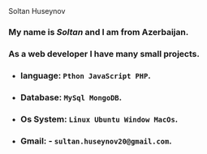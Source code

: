 <div className="tag-name"><i className="fas fa-user"></i> Soltan <span>Huseynov</span></div>

### My name is *Soltan* and I am from Azerbaijan.</br>
### As a **web developer** I have many small projects.</br>
- ### language: `Pthon JavaScript PHP`.</br>
- ### Database: `MySql MongoDB`.</br>
- ### Os System: `Linux Ubuntu Window MacOs`.
- ### Gmail: - `sultan.huseynov20@gmail.com`.
